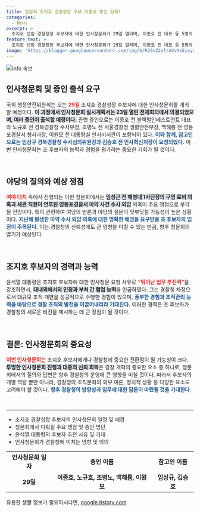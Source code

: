 ```yaml
---
title: 청문회 조지호 경찰청장 후보 이종호 증인 입회!
categories:
  - News
excerpt: >
  조지호 신임 경찰청장 후보자에 대한 인사청문회가 29일 열리며, 이종호 전 대표 등 5명의 증인이 출석할 예정이다. 야당은 마약 수사 외압 의혹 외에도 파격적인 의혹을 제기할 계획이다. 클릭해서 자세한 내용을 확인하세요!
feature_text: >
  조지호 신임 경찰청장 후보자에 대한 인사청문회가 29일 열리며, 이종호 전 대표 등 5명의 증인이 출석할 예정이다. 야당은 마약 수사 외압 의혹 외에도 파격적인 의혹을 제기할 계획이다. 클릭해서 자세한 내용을 확인하세요!
image: 'https://blogger.googleusercontent.com/img/b/R29vZ2xl/AVvXsEixyZcFfHzMRdzZMjFBmAUKJYCLCGyLL1o632UiGVXcaFdKo_bkvkuCioo0uUKlGfBVcT3P84aROyZIXSBEx3Aw5nCQ3pTgDom1WDC4m8eifvWiAmWEEVb4x6G_l8C0QH225ldMjyaFvpxGEBGNO37VmDTDMHGhJPq73UglMfDca1-0aw/s1600/blogspot.png'
---
```


<p><img src="https://blogger.googleusercontent.com/img/b/R29vZ2xl/AVvXsEixyZcFfHzMRdzZMjFBmAUKJYCLCGyLL1o632UiGVXcaFdKo_bkvkuCioo0uUKlGfBVcT3P84aROyZIXSBEx3Aw5nCQ3pTgDom1WDC4m8eifvWiAmWEEVb4x6G_l8C0QH225ldMjyaFvpxGEBGNO37VmDTDMHGhJPq73UglMfDca1-0aw/s1600/blogspot.png" alt="info 속보" /></p>

<h2 data-ke-size="size26">인사청문회 및 증인 출석 요구</h2>

<p data-ke-size="size16">국회 행정안전위원회는 오는 <b><span style="color: #ee2323;">29일</span></b> 조지호 경찰청장 후보자에 대한 인사청문회를 개최할 예정이다. <b><span style="background-color: #21538527;">이 과정에서 인사청문회 실시계획서는 23일 열린 전체회의에서 의결되었으며, 여러 증인이 출석할 예정이다.</span></b> 관련 증인으로는 이종호 전 블랙펄인베스트먼트 대표와 노규호 전 경북경찰청 수사부장, 조병노 전 서울경찰청 생활안전부장, 백해룡 전 영등포경찰서 형사과장, 이원모 전 대통령실 인사비서관이 포함되어 있다. <b><span style="color: #1a5490;">이와 함께, 참고인으로는 임상규 경북경찰청 수사심의위원장과 김승호 전 인사혁신처장이 요청되었다.</span></b> 이번 인사청문회는 조 후보자의 능력과 경험을 평가하는 중요한 기회가 될 것이다.</p>

<p data-ke-size="size16">&nbsp;</p>

<h2 data-ke-size="size26">야당의 질의와 예상 쟁점</h2>

<p data-ke-size="size16"><b><span style="color: #ee2323;">여야 대치</span></b> 속에서 진행되는 이번 청문회에서는 <b><span style="background-color: #21538527;">임성근 전 해병대 1사단장의 구명 로비 의혹과 세관 직원이 연루된 영등포경찰서 마약 사건 수사 외압</span></b> 의혹이 주요 쟁점으로 부각될 전망이다. 특히 관련하여 여당의 반론과 야당의 질문이 맞부딪칠 가능성이 높은 상황이다. <b><span style="color: #1a5490;">지난해 발생한 마약 수사 외압 의혹에 대한 명확한 해명을 요구받을 조 후보자의 입장이 주목된다.</span></b> 이는 경찰청의 신뢰성에도 큰 영향을 미칠 수 있는 만큼, 향후 청문회의 열기가 예상된다.</p>

<p data-ke-size="size16">&nbsp;</p>

<h2 data-ke-size="size26">조지호 후보자의 경력과 능력</h2>

<p data-ke-size="size16">윤석열 대통령은 조지호 후보자에 대한 인사청문 요청 사유로 <b><span style="color: #ee2323;">“뛰어난 업무 추진력”</span></b>을 강조하면서, <b><span style="background-color: #21538527;">대내외에서의 인정과 부처 간 협업 능력</span></b>을 언급하였다. 그는 경찰청 차장으로서 대규모 조직 개편을 성공적으로 수행한 경험이 있으며, <b><span style="color: #1a5490;">풍부한 경험과 조직관리 능력을 바탕으로 경찰 조직의 발전을 이끌어내리라 기대된다.</span></b> 이러한 경력은 조 후보자가 경찰청의 새로운 비전을 제시하는 데 큰 장점이 될 것이다.</p>

<p data-ke-size="size16">&nbsp;</p>

<h2 data-ke-size="size26">결론: 인사청문회의 중요성</h2>

<p data-ke-size="size16"><b><span style="color: #ee2323;">이번 인사청문회는</span></b> 조지호 후보자에게나 경찰청에 중요한 전환점이 될 가능성이 크다. <b><span style="background-color: #21538527;">투명한 인사청문회 진행과 대중의 신뢰 회복</span></b>은 경찰 개혁의 중요한 요소 중 하나로, 청문회에서의 질의와 답변은 향후 경찰청의 운영에 큰 영향을 미칠 것이다. 따라서 후보자의 개별 역량 뿐만 아니라, 경찰청의 조직문화와 외부 여론, 정치적 상황 등 다양한 요소도 고려해야 할 것이다. <b><span style="color: #1a5490;">향후 경찰청의 방향성과 임무에 대한 담론이 마련될 것을 기대한다.</span></b></p>

<p data-ke-size="size16">&nbsp;</p>

<hr />

<ul>
<li>조지호 경찰청장 후보자의 인사청문회 일정 및 배경</li>
<li>청문회에서 다뤄질 주요 쟁점 및 증인 명단</li>
<li>윤석열 대통령의 후보자 추천 사유 및 기대</li>
<li>인사청문회가 경찰청에 미치는 영향 및 의의</li>
</ul>

<table style="width: 100%;">
<tr>
<td style="text-align: center; height: 17px;"><b>인사청문회 일자</b></td>
<td style="text-align: center; height: 17px;"><b>증인 이름</b></td>
<td style="text-align: center; height: 17px;"><b>참고인 이름</b></td>
</tr>
<tr>
<td style="text-align: center; height: 17px;"><b>29일</b></td>
<td style="text-align: center; height: 17px;"><b>이종호, 노규호, 조병노, 백해룡, 이원모</b></td>
<td style="text-align: center; height: 17px;"><b>임상규, 김승호</b></td>
</tr>
</table>
유용한 생활 정보가 필요하시다면, <a href="https://qoogle.tistory.com" rel="dofollow">qoogle.tistory.com</a>



